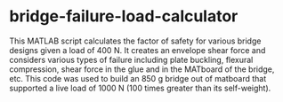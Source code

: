 # bridge-failure-load-calculator

This MATLAB script calculates the factor of safety for various bridge designs given a load of 400 N. It creates an envelope shear force and considers various types of failure including plate buckling, flexural compression, shear force in the glue and in the MATboard of the bridge, etc. This code was used to build an 850 g bridge out of matboard that supported a live load of 1000 N (100 times greater than its self-weight). 
